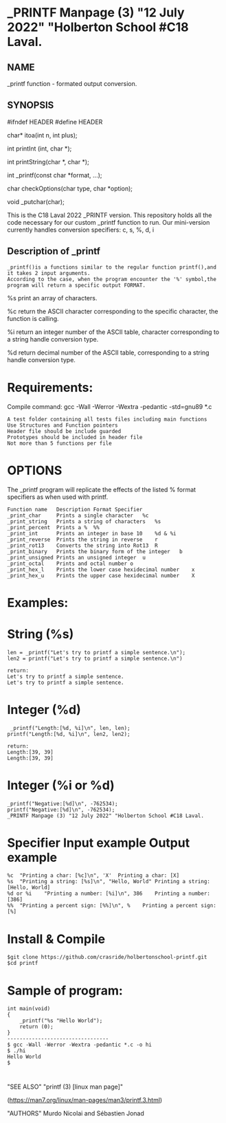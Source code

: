 
# _PRINTF Manpage (3) "12 July 2022" __"Holberton School__ #C18 Laval.

## NAME
_printf function - formated output conversion.

## SYNOPSIS

#ifndef HEADER
#define HEADER

char* itoa(int n, int plus);

int printInt (int, char *);

int printString(char *, char *);

int _printf(const char *format, ...);

char checkOptions(char type, char *option);

void _putchar(char);

This is the C18 Laval 2022 _PRINTF version.
This repository holds all the code necessary for our custom _printf function to run. 
Our mini-version currently handles conversion specifiers: c, s, %, d, i

## Description of _printf

    _printf()is a functions similar to the regular function printf(),and it takes 2 input arguments.
    According to the case, when the program encounter the '%' symbol,the program will return a specific output FORMAT.


 %s print an array of characters.

 %c return the ASCII character corresponding to
the specific character, the function is calling.

 %i return an integer number of the ASCII table,
character corresponding to a string handle conversion type.

 %d return decimal number of the ASCII table,
corresponding to a string handle conversion type.

# Requirements:
    
Compile command: gcc -Wall -Werror -Wextra -pedantic -std=gnu89 *.c
   
    A test folder containing all tests files including main functions
    Use Structures and Function pointers
    Header file should be include guarded
    Prototypes should be included in header file
    Not more than 5 functions per file

# OPTIONS
The _printf program will replicate the effects of the listed % format specifiers as when used with printf.

    Function name   Description Format Specifier
    _print_char     Prints a single character   %c
    _print_string   Prints a string of characters   %s
    _print_percent  Prints a %  %%
    _print_int      Prints an integer in base 10    %d & %i
    _print_reverse  Prints the string in reverse    r
    _print_rot13    Converts the string into Rot13  R
    _print_binary   Prints the binary form of the integer   b
    _print_unsigned Prints an unsigned integer  u
    _print_octal    Prints and octal number o
    _print_hex_l    Prints the lower case hexidecimal number    x
    _print_hex_u    Prints the upper case hexidecimal number    X
    
    
  # Examples:
  # String (%s)
	len = _printf("Let's try to printf a simple sentence.\n");
    len2 = printf("Let's try to printf a simple sentence.\n")

    return:
    Let's try to printf a simple sentence.
	Let's try to printf a simple sentence.

# Integer (%d)
	 _printf("Length:[%d, %i]\n", len, len);
    printf("Length:[%d, %i]\n", len2, len2);
    
    return:
    Length:[39, 39]
	Length:[39, 39]

# Integer (%i or %d)
	_printf("Negative:[%d]\n", -762534);
    printf("Negative:[%d]\n", -762534);
    _PRINTF Manpage (3) "12 July 2022" "Holberton School #C18 Laval.
    
    
# Specifier	Input example	Output example
    %c	"Printing a char: [%c]\n", 'X'	Printing a char: [X]
    %s	"Printing a string: [%s]\n", "Hello, World"	Printing a string: [Hello, World]
    %d or %i	"Printing a number: [%i]\n", 386	Printing a number: [386]
    %%	"Printing a percent sign: [%%]\n", %	Printing a percent sign: [%]
    
   #   Install & Compile
    $git clone https://github.com/crasride/holbertonschool-printf.git
    $cd printf
    
   #    Sample of program:
    int main(void)
    {
	    _printf("%s "Hello World");
	    return (0);
    }
    ---------------------------------
    $ gcc -Wall -Werror -Wextra -pedantic *.c -o hi
    $ ./hi
    Hello World
    $

#
"SEE ALSO"
"printf (3) [linux man page]"

(https://man7.org/linux/man-pages/man3/printf.3.html)

"AUTHORS"
Murdo Nicolai and Sébastien Jonad

